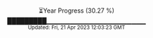 <p align="center">
⏳Year Progress (30.27 %) <br>
█████████▁▁▁▁▁▁▁▁▁▁▁▁▁▁▁▁▁▁▁▁▁ <br>
<sub>Updated: Fri, 21 Apr 2023 12:03:23 GMT</sub>
</p>

